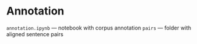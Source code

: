 # Annotation

`annotation.ipynb` — notebook with corpus annotation
`pairs` — folder with aligned sentence pairs
